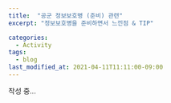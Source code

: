 ```yaml
---
title:  "공군 정보보호병 (준비) 관련"
excerpt: "정보보호병을 준비하면서 느낀점 & TIP"

categories:
  - Activity
tags:
  - blog
last_modified_at: 2021-04-11T11:11:00-09:00
---
```


작성 중... 

